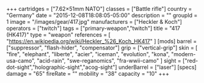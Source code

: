 +++
cartridges = ["7.62×51mm NATO"]
classes = ["Battle rifle"]
country = "Germany"
date = "2015-12-08T18:08:05-05:00"
description = ""
groupId = 1
image = "/images/gear/417.jpg"
manufacturers = ["Heckler & Koch"]
operators = ["twitch"]
tags = ["primary-weapon","twitch"]
title = "417 (HK417)"
type = "weapon"
references = [
  "https://en.wikipedia.org/wiki/Heckler_%26_Koch_HK417"
]
[mods]
  barrel = ["suppressor", "flash-hider", "compensator"]
  grip = ["vertical-grip"]
  skin = [
    "fire",
    "elephant",
    "liberte",
    "acier",
    "iceman",
    "evolution",
    "kona",
    "modern-usa-camo",
    "acid-rain",
    "swe-reganomics",
    "fra-wwii-camo"
  ]
  sight = ["red-dot-sight","holographic-sight","acog-sight"]
  underBarrel = ["laser"]
[specs]
  damage = "65"
  fireRate = ""
  mobility = "38"
  capacity = "10"
+++
